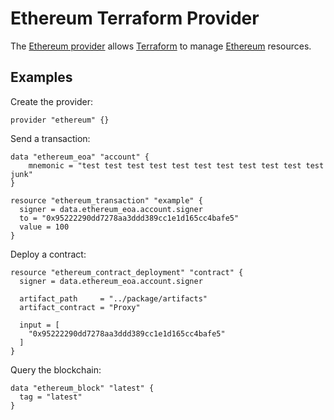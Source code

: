 # Ethereum Terraform Provider

The [Ethereum provider](https://github.com/ferranbt/terraform-provider-ethereum) allows [Terraform](https://terraform.io) to manage [Ethereum](https://ethereum.org/en/) resources.

## Examples

Create the provider:

```hcl
provider "ethereum" {}
```

Send a transaction:

```hcl
data "ethereum_eoa" "account" {
	mnemonic = "test test test test test test test test test test test junk"
}

resource "ethereum_transaction" "example" {
  signer = data.ethereum_eoa.account.signer
  to = "0x95222290dd7278aa3ddd389cc1e1d165cc4bafe5"
  value = 100
}
```

Deploy a contract:

```hcl
resource "ethereum_contract_deployment" "contract" {
  signer = data.ethereum_eoa.account.signer

  artifact_path     = "../package/artifacts"
  artifact_contract = "Proxy"

  input = [
    "0x95222290dd7278aa3ddd389cc1e1d165cc4bafe5"
  ]
}
```

Query the blockchain:

```hcl
data "ethereum_block" "latest" {
  tag = "latest"
}
```
